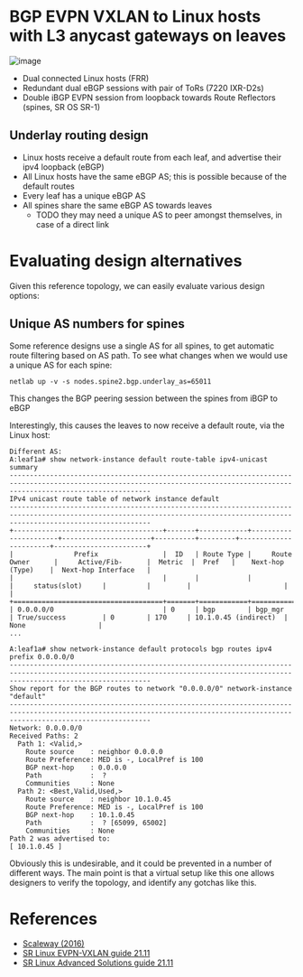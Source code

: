 # BGP EVPN VXLAN to Linux hosts with L3 anycast gateways on leaves

![image](https://user-images.githubusercontent.com/2031627/151012844-ac984a74-1803-433d-82f9-1157d87d26a8.png)

* Dual connected Linux hosts (FRR)
* Redundant dual eBGP sessions with pair of ToRs (7220 IXR-D2s)
* Double iBGP EVPN session from loopback towards Route Reflectors (spines, SR OS SR-1)

## Underlay routing design
* Linux hosts receive a default route from each leaf, and advertise their ipv4 loopback (eBGP)
* All Linux hosts have the same eBGP AS; this is possible because of the default routes
* Every leaf has a unique eBGP AS
* All spines share the same eBGP AS towards leaves
  + TODO they may need a unique AS to peer amongst themselves, in case of a direct link

# Evaluating design alternatives
Given this reference topology, we can easily evaluate various design options:

## Unique AS numbers for spines
Some reference designs use a single AS for all spines, to get automatic route filtering based on AS path. To see what changes when we would use a unique AS for each spine:
```
netlab up -v -s nodes.spine2.bgp.underlay_as=65011
```
This changes the BGP peering session between the spines from iBGP to eBGP

Interestingly, this causes the leaves to now receive a default route, via the Linux host:
```
Different AS:
A:leaf1a# show network-instance default route-table ipv4-unicast summary                                                                                                                                           
-------------------------------------------------------------------------------------------------------------------------------------------------------------------------------
IPv4 unicast route table of network instance default
-------------------------------------------------------------------------------------------------------------------------------------------------------------------------------
+-------------------------------------+-------+------------+----------------------+----------------------+----------+---------+-----------------------+-----------------------+
|               Prefix                |  ID   | Route Type |     Route Owner      |     Active/Fib-      |  Metric  |  Pref   |    Next-hop (Type)    |  Next-hop Interface   |
|                                     |       |            |                      |     status(slot)     |          |         |                       |                       |
+=====================================+=======+============+======================+======================+==========+=========+=======================+=======================+
| 0.0.0.0/0                           | 0     | bgp        | bgp_mgr              | True/success         | 0        | 170     | 10.1.0.45 (indirect)  | None                  |
...

A:leaf1a# show network-instance default protocols bgp routes ipv4 prefix 0.0.0.0/0                                                                                             
-------------------------------------------------------------------------------------------------------------------------------------------------------------------------------
Show report for the BGP routes to network "0.0.0.0/0" network-instance  "default"
-------------------------------------------------------------------------------------------------------------------------------------------------------------------------------
Network: 0.0.0.0/0
Received Paths: 2
  Path 1: <Valid,>
    Route source    : neighbor 0.0.0.0
    Route Preference: MED is -, LocalPref is 100
    BGP next-hop    : 0.0.0.0
    Path            :  ?
    Communities     : None
  Path 2: <Best,Valid,Used,>
    Route source    : neighbor 10.1.0.45
    Route Preference: MED is -, LocalPref is 100
    BGP next-hop    : 10.1.0.45
    Path            :  ? [65099, 65002]
    Communities     : None
Path 2 was advertised to: 
[ 10.1.0.45 ]
```
Obviously this is undesirable, and it could be prevented in a number of different ways. The main point is that a virtual setup like this one allows designers to verify the topology, and identify any gotchas like this.

# References
* [Scaleway (2016)](https://www.enog.org/wp-content/uploads/presentations/enog-16/18-Scaleway-P14-fabric-ENOG16.pdf)
* [SR Linux EVPN-VXLAN guide 21.11](https://documentation.nokia.com/cgi-bin/dbaccessfilename.cgi/3HE17913AAAA01_V1_SR%20Linux%20R21.11%20EVPN-VXLAN%20User%20Guide.pdf)
* [SR Linux Advanced Solutions guide 21.11](https://documentation.nokia.com/cgi-bin/dbaccessfilename.cgi/3HE17902AAAA01_V1_SR%20Linux%20R21.11%20%20Advanced%20Solutions%20Guide.pdf)
